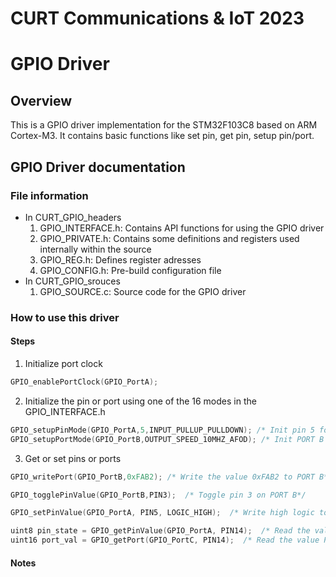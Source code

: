 # CURT Communications & IoT 2023 

# GPIO Driver
## Overview

This is a GPIO driver implementation for the STM32F103C8 based on ARM Cortex-M3. It contains basic functions like set pin, get pin, setup pin/port.
## GPIO Driver documentation

### File information
- In CURT_GPIO_headers
	1. GPIO_INTERFACE.h: Contains API functions for using the GPIO driver
	2. GPIO_PRIVATE.h: Contains some definitions and registers used internally within the source
	3. GPIO_REG.h: Defines register adresses
	4. GPIO_CONFIG.h: Pre-build configuration file
- In CURT_GPIO_srouces
	1. GPIO_SOURCE.c: Source code for the GPIO driver

### How to use this driver

#### Steps

1. Initialize port clock
```c
GPIO_enablePortClock(GPIO_PortA);
```
2. Initialize the pin or port using one of the 16 modes in the GPIO_INTERFACE.h
```c
GPIO_setupPinMode(GPIO_PortA,5,INPUT_PULLUP_PULLDOWN); /* Init pin 5 for input using pulldown config*/
GPIO_setupPortMode(GPIO_PortB,OUTPUT_SPEED_10MHZ_AFOD); /* Init PORT B for output using 10MHz speed and alternate function open drain config*/
```
3. Get or set pins or ports
```c
GPIO_writePort(GPIO_PortB,0xFAB2); /* Write the value 0xFAB2 to PORT B*/

GPIO_togglePinValue(GPIO_PortB,PIN3);  /* Toggle pin 3 on PORT B*/

GPIO_setPinValue(GPIO_PortA, PIN5, LOGIC_HIGH);  /* Write high logic to PORT A*/

uint8 pin_state = GPIO_getPinValue(GPIO_PortA, PIN14);  /* Read the value of pin 14 from PORT A*/
uint16 port_val = GPIO_getPort(GPIO_PortC, PIN14);  /* Read the value PORT C*/
```

#### Notes

